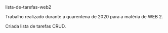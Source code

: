 lista-de-tarefas-web2

Trabalho realizado durante a quarentena de 2020 para a matéria de WEB 2.

Criada lista de tarefas CRUD.
